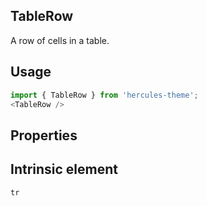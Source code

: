 ## TableRow
A row of cells in a table.

## Usage

```javascript
import { TableRow } from 'hercules-theme';
<TableRow />
```

## Properties

  
## Intrinsic element

```
tr
```